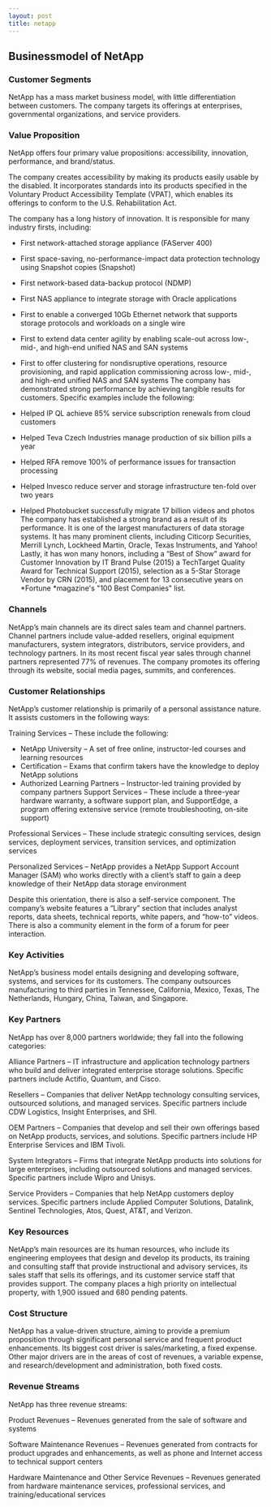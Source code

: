 ```yaml
---
layout: post
title: netapp
---
```


Businessmodel of NetApp
------------------------

### Customer Segments

NetApp has a mass market business model, with little differentiation between customers. The company targets its offerings at enterprises, governmental organizations, and service providers.

### Value Proposition

NetApp offers four primary value propositions: accessibility, innovation, performance, and brand/status.

The company creates accessibility by making its products easily usable by the disabled. It incorporates standards into its products specified in the Voluntary Product Accessibility Template (VPAT), which enables its offerings to conform to the U.S. Rehabilitation Act.

The company has a long history of innovation. It is responsible for many industry firsts, including:

 * First network-attached storage appliance (FAServer 400)
* First space-saving, no-performance-impact data protection technology using Snapshot copies (Snapshot)
* First network-based data-backup protocol (NDMP)
* First NAS appliance to integrate storage with Oracle applications
* First to enable a converged 10Gb Ethernet network that supports storage protocols and workloads on a single wire
* First to extend data center agility by enabling scale-out across low-, mid-, and high-end unified NAS and SAN systems
* First to offer clustering for nondisruptive operations, resource provisioning, and rapid application commissioning across low-, mid-, and high-end unified NAS and SAN systems
 The company has demonstrated strong performance by achieving tangible results for customers. Specific examples include the following:

 * Helped IP QL achieve 85% service subscription renewals from cloud customers
* Helped Teva Czech Industries manage production of six billion pills a year
* Helped RFA remove 100% of performance issues for transaction processing
* Helped Invesco reduce server and storage infrastructure ten-fold over two years
* Helped Photobucket successfully migrate 17 billion videos and photos
 The company has established a strong brand as a result of its performance. It is one of the largest manufacturers of data storage systems. It has many prominent clients, including Citicorp Securities, Merrill Lynch, Lockheed Martin, Oracle, Texas Instruments, and Yahoo! Lastly, it has won many honors, including a “Best of Show” award for Customer Innovation by IT Brand Pulse (2015) a TechTarget Quality Award for Technical Support (2015), selection as a 5-Star Storage Vendor by CRN (2015), and placement for 13 consecutive years on *Fortune *magazine's "100 Best Companies" list.

### Channels

NetApp’s main channels are its direct sales team and channel partners. Channel partners include value-added resellers, original equipment manufacturers, system integrators, distributors, service providers, and technology partners. In its most recent fiscal year sales through channel partners represented 77% of revenues. The company promotes its offering through its website, social media pages, summits, and conferences.

### Customer Relationships

NetApp’s customer relationship is primarily of a personal assistance nature. It assists customers in the following ways:

Training Services – These include the following:

 * NetApp University – A set of free online, instructor-led courses and learning resources
* Certification – Exams that confirm takers have the knowledge to deploy NetApp solutions
* Authorized Learning Partners – Instructor-led training provided by company partners
 Support Services – These include a three-year hardware warranty, a software support plan, and SupportEdge, a program offering extensive service (remote troubleshooting, on-site support)

Professional Services – These include strategic consulting services, design services, deployment services, transition services, and optimization services

Personalized Services – NetApp provides a NetApp Support Account Manager (SAM) who works directly with a client’s staff to gain a deep knowledge of their NetApp data storage environment

Despite this orientation, there is also a self-service component. The company’s website features a “Library” section that includes analyst reports, data sheets, technical reports, white papers, and “how-to” videos. There is also a community element in the form of a forum for peer interaction.

### Key Activities

NetApp’s business model entails designing and developing software, systems, and services for its customers. The company outsources manufacturing to third parties in Tennessee, California, Mexico, Texas, The Netherlands, Hungary, China, Taiwan, and Singapore.

### Key Partners

NetApp has over 8,000 partners worldwide; they fall into the following categories:

Alliance Partners – IT infrastructure and application technology partners who build and deliver integrated enterprise storage solutions. Specific partners include Actifio, Quantum, and Cisco.

Resellers – Companies that deliver NetApp technology consulting services, outsourced solutions, and managed services. Specific partners include CDW Logistics, Insight Enterprises, and SHI.

OEM Partners – Companies that develop and sell their own offerings based on NetApp products, services, and solutions. Specific partners include HP Enterprise Services and IBM Tivoli.

System Integrators – Firms that integrate NetApp products into solutions for large enterprises, including outsourced solutions and managed services. Specific partners include Wipro and Unisys.

Service Providers – Companies that help NetApp customers deploy services. Specific partners include Applied Computer Solutions, Datalink, Sentinel Technologies, Atos, Quest, AT&T, and Verizon.

### Key Resources

NetApp’s main resources are its human resources, who include its engineering employees that design and develop its products, its training and consulting staff that provide instructional and advisory services, its sales staff that sells its offerings, and its customer service staff that provides support. The company places a high priority on intellectual property, with 1,900 issued and 680 pending patents.

### Cost Structure

NetApp has a value-driven structure, aiming to provide a premium proposition through significant personal service and frequent product enhancements. Its biggest cost driver is sales/marketing, a fixed expense. Other major drivers are in the areas of cost of revenues, a variable expense, and research/development and administration, both fixed costs.

### Revenue Streams

NetApp has three revenue streams:

Product Revenues – Revenues generated from the sale of software and systems

Software Maintenance Revenues – Revenues generated from contracts for product upgrades and enhancements, as well as phone and Internet access to technical support centers

Hardware Maintenance and Other Service Revenues – Revenues generated from hardware maintenance services, professional services, and training/educational services
